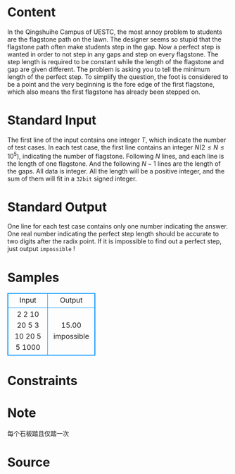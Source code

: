 
# Content

In the Qingshuihe Campus of UESTC, the most annoy problem to students are the flagstone path on the lawn. The designer seems so stupid that the flagstone path often make students step in the gap. Now a perfect step is wanted in order to not step in any gaps and step on every flagstone. The step length is required to be constant while the length of the flagstone and gap are given different. The problem is asking you to tell the minimum length of the perfect step. To simplify the question, the foot is considered to be a point and the very beginning is the fore edge of the first flagstone, which also means the first flagstone has already been stepped on.

# Standard Input

The first line of the input contains one integer $T$, which indicate the number of test cases. In each test case, the first line contains an integer $N$($2 \leq N \leq 10^5$), indicating the number of flagstone. Following $N$ lines, and each line is the length of one flagstone. And the following $N-1$ lines are the length of the gaps. All data is integer. All the length will be a positive integer, and the sum of them will fit in a `32bit` signed integer.

# Standard Output

One line for each test case contains only one number indicating the answer. One real number indicating the perfect step length should be accurate to two digits after the radix point. If it is impossible to find out a perfect step, just output `impossible` !

# Samples

<style>
        table,table tr th, table tr td { border:1px solid #0094ff; }
        table { width: 200px; min-height: 25px; line-height: 25px; text-align: center; border-collapse: collapse;}   
    </style>
<table>
	<tr>
		<td>Input</td>
		<td>Output</td>
	</tr>
<tr><td>2
2
10
20
5
3
10
20
5
5
1000</td><td>15.00
impossible</td></tr></table>


# Constraints



# Note

每个石板踏且仅踏一次

# Source


